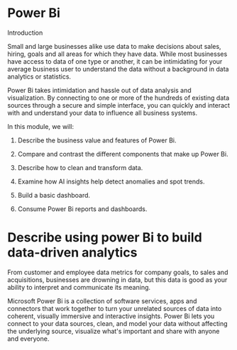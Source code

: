 # Power Bi

Introduction

Small and large businesses alike use data to make decisions about sales, hiring, goals and all areas for which they have data. While most businesses have access to data of one type or another, it can be intimidating for your average business user to understand the data without a background in data analytics or statistics. 

Power Bi takes intimidation and hassle out of data analysis and visualization. By connecting to one or more of the hundreds of existing data sources through a secure and simple interface, you can quickly and interact with and understand your data to influence all business systems.

In this module, we will:

  1. Describe the business value and features of Power Bi.

  2. Compare and contrast the different components that make up Power Bi.

  3. Describe how to clean and transform data.

  4. Examine how AI insights help detect anomalies and spot trends.

  5. Build a basic dashboard.

  6. Consume Power Bi reports and dashboards.

# Describe using power Bi to build data-driven analytics

From customer and employee data metrics for company goals, to sales and acquisitions, businesses are drowning in data, but this data is good as your ability to interpret and communicate its meaning.

Microsoft Power Bi is a collection of software services, apps and connectors that work together to turn your unrelated sources of data into coherent, visually immersive and interactive insights. Power Bi lets you connect to your data sources, clean, and model your data without affecting the underlying source, visualize what's important and share with anyone and everyone.
